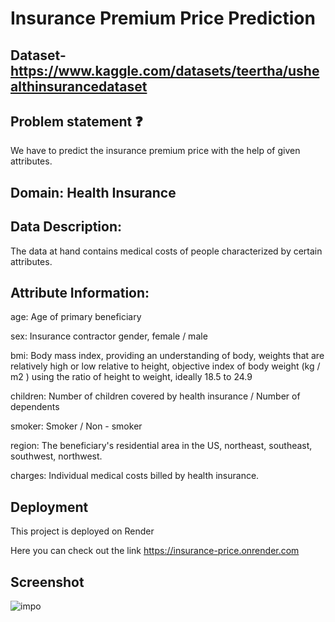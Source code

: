 # Insurance Premium Price Prediction

## Dataset- https://www.kaggle.com/datasets/teertha/ushealthinsurancedataset

## Problem statement ❓

We have to predict the insurance premium price with the help of given attributes.

## Domain: Health Insurance

## Data Description:
The data at hand contains medical costs of people characterized by certain attributes.

## Attribute Information:
age: Age of primary beneficiary

sex: Insurance contractor gender, female / male

bmi: Body mass index, providing an understanding of body, weights that are relatively high or low relative to height, objective index of body weight (kg /  m2
 ) using the ratio of height to weight, ideally 18.5 to 24.9
 
children: Number of children covered by health insurance / Number of dependents

smoker: Smoker / Non - smoker

region: The beneficiary's residential area in the US, northeast, southeast, southwest, northwest.

charges: Individual medical costs billed by health insurance.

## Deployment

This project is deployed on Render

Here you can check out the link  https://insurance-price.onrender.com

## Screenshot

![impo](https://user-images.githubusercontent.com/110579465/222173906-ccb37ca8-b121-4e50-9cc0-218a040e520a.png)
